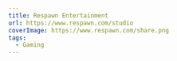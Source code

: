 ```yaml
---
title: Respawn Entertainment
url: https://www.respawn.com/studio
coverImage: https://www.respawn.com/share.png
tags:
  - Gaming
---
```

